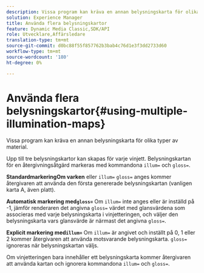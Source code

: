 ```yaml
---
description: Vissa program kan kräva en annan belysningskarta för olika typer av material.
solution: Experience Manager
title: Använda flera belysningskartor
feature: Dynamic Media Classic,SDK/API
role: Utvecklare,Affärsledare
translation-type: tm+mt
source-git-commit: d0bc88f55f857762b3bab4c76d1e3f3dd2733d60
workflow-type: tm+mt
source-wordcount: '180'
ht-degree: 0%

---
```



# Använda flera belysningskartor{#using-multiple-illumination-maps}

Vissa program kan kräva en annan belysningskarta för olika typer av material.

Upp till tre belysningskartor kan skapas för varje vinjett. Belysningskartan för en återgivningsåtgärd markeras med kommandona `illum=` och `gloss=`.

**StandardmarkeringOm varken** eller  `illum=`   `gloss=` anges kommer återgivaren att använda den första genererade belysningskartan (vanligen karta A, även platt).

**Automatisk markering med`gloss=`** Om  `illum=` inte anges eller är inställd på -1, jämför renderaren det angivna  `gloss=` värdet med glansvärdena som associeras med varje belysningskarta i vinjetteringen, och väljer den belysningskarta vars glansvärde är närmast det angivna  `gloss=`.

**Explicit markering med`illum=`** Om  `illum=` är angivet och inställt på 0, 1 eller 2 kommer återgivaren att använda motsvarande belysningskarta.  `gloss=` ignoreras när belysningskartan väljs.

Om vinjetteringen bara innehåller ett belysningskarta kommer återgivaren att använda kartan och ignorera kommandona `illum=` och `gloss=`.
